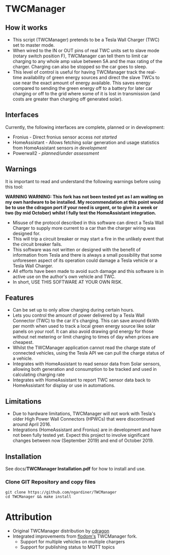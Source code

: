 # TWCManager

## How it works

* This script (TWCManager) pretends to be a Tesla Wall Charger (TWC) set to master mode.
* When wired to the IN or OUT pins of real TWC units set to slave mode (rotary switch position F), TWCManager can tell them to limit car charging to any whole amp value between 5A and the max rating of the charger. Charging can also be stopped so the car goes to sleep.
* This level of control is useful for having TWCManager track the real-time availability of green energy sources and direct the slave TWCs to use near the exact amount of energy available. This saves energy compared to sending the green energy off to a battery for later car charging or off to the grid where some of it is lost in transmission (and costs are greater than charging off generated solar).

## Interfaces

Currently, the following interfaces are complete, planned or in development:

  * Fronius - Direct fronius sensor access *not started*
  * HomeAssistant - Allows fetching solar generation and usage statistics from HomeAssistant sensors *in development*
  * Powerwall2 - *planned/under assessment*

## Warnings

It is important to read and understand the following warnings before using this tool:

**WARNING WARNING: This fork has not been tested yet as I am waiting on my own hardware to be installed. My recommendation at this point would be to use the cdragon port if your need is urgent, or to give it a week or two (by mid October) whilst I fully test the HomeAssistant integration.**

* Misuse of the protocol described in this software can direct a Tesla Wall Charger to supply more current to a car than the charger wiring was designed for.
* This will trip a circuit breaker or may start a fire in the unlikely event that the circuit breaker fails.
* This software was not written or designed with the benefit of information from Tesla and there is always a small possibility that some unforeseen aspect of its operation could damage a Tesla vehicle or a Tesla Wall Charger.
* All efforts have been made to avoid such damage and this software is in active use on the author's own vehicle and TWC.
* In short, USE THIS SOFTWARE AT YOUR OWN RISK.

## Features
* Can be set up to only allow charging during certain hours.
* Lets you control the amount of power delivered by a Tesla Wall Connector (TWC) to the car it's charging.
This can save around 6kWh per month when used to track a local green energy source like solar panels on your roof.  It can also avoid drawing grid energy for those without net metering or limit charging to times of day when prices are cheapest.
* Whilst the TWCManager application cannot read the charge state of connected vehicles, using the Tesla API we can pull the charge status of a vehicle.
* Integrates with HomeAssistant to read sensor data from Solar sensors, allowing both generation and consumption to be tracked and used in calculating charging rate
* Integrates with HomeAssistant to report TWC sensor data back to HomeAssistant for display or use in automations.

## Limitations
* Due to hardware limitations, TWCManager will not work with Tesla's older High Power Wall Connectors (HPWCs) that were discontinued around April 2016.
* Integrations (HomeAssistant and Fronius) are in development and have not been fully tested yet. Expect this project to involve significant changes between now (September 2019) and end of October 2019.

## Installation
See docs/**TWCManager Installation.pdf** for how to install and use.

### Clone GIT Repository and copy files
```
git clone https://github.com/ngardiner/TWCManager
cd TWCManager && make install
```

# Attribution
* Original TWCManager distribution by [cdragon](https://github.com/cdragon/TWCManager)
* Integrated improvements from [flodom's](https://github.com/flodorn/TWCManager) TWCManager fork. 
    * Support for multiple vehicles on multiple chargers
    * Support for publishing status to MQTT topics
